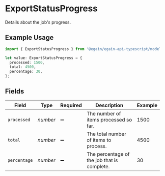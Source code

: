 # ExportStatusProgress

Details about the job's progress.

## Example Usage

```typescript
import { ExportStatusProgress } from "@egain/egain-api-typescript/models";

let value: ExportStatusProgress = {
  processed: 1500,
  total: 4500,
  percentage: 30,
};
```

## Fields

| Field                                       | Type                                        | Required                                    | Description                                 | Example                                     |
| ------------------------------------------- | ------------------------------------------- | ------------------------------------------- | ------------------------------------------- | ------------------------------------------- |
| `processed`                                 | *number*                                    | :heavy_minus_sign:                          | The number of items processed so far.       | 1500                                        |
| `total`                                     | *number*                                    | :heavy_minus_sign:                          | The total number of items to process.       | 4500                                        |
| `percentage`                                | *number*                                    | :heavy_minus_sign:                          | The percentage of the job that is complete. | 30                                          |